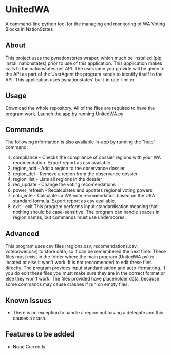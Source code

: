 # UnitedWA
A command-line python tool for the managing and monitoring of WA Voting Blocks in NationStates
## About
This project uses the pynationstates wraper, which much be installed (pip install nationstates) prior to use of this application. This application makes calls to the nationstates.net API. The username you provide will be given to the API as part of the UserAgent the program sends to identify itself to the API. This application uses pynationstates' built-in rate-limiter.
## Usage
Download the whole repository. All of the files are required to have the program work. Launch the app by running UnitedWA.py
## Commands
The following information is also available in-app by running the "help" command:
1. compliance - Checks the compliance of dossier regions with your WA recomendation. Export report as csv available.
2. region_add - Add a region to the observance dossier
3. region_del - Remove a region from the observance dossier
4. region_list - Lists all regions in the dossier
5. rec_update - Change the voting recomendations
6. power_refresh - Recalculates and updates regional voting powers
7. calc_vote - Calculates a WA vote recomendation based on the URA standard formula. Export report as csv available.
8. exit - exit
This program performs input standardisation meaning that nothing should be case-sensitive. The program can handle spaces in region names, but commands must use underscores.
## Advanced
This program uses csv files (regions.csv, recomendations.csv, votepower.csv) to store data, so it can be remembered the next time. These files must exist in the folder where the main program (UnitedWA.py) is located or else it won't work. It is not reccomended to edit these files directly. The program provides input standardisation and auto-formatting. If you do edit these files you must make sure they are in the correct format or else they won't work. The files provided have placeholder data, because some commands may cause crashes if run on empty files.
## Known Issues
- There is no exception to handle a region not having a delegate and this causes a crash.
## Features to be added
- None Currently
